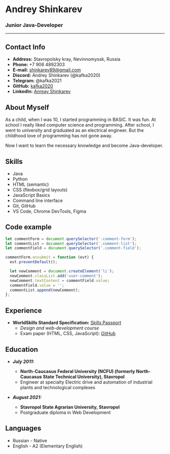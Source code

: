 # Andrey Shinkarev
### Junior Java-Developer

---

## Contact Info
- **Address:** Stavropolsky kray, Nevinnomyssk, Russia
- **Phone:** +7 906 4892303
- **E-mail:** shinkarev89@gmail.com
- **Discord:** Andrey Shinkarev (@kafka2020)
- **Telegram:** @kafka2021
- **GitHub:** [kafka2020](https://github.com/kafka2020)
- **LinkedIn:** [Anreay Shinkarev](https://www.linkedin.com/in/andrey-shinkarev-0b43b4166/)

## About Myself
As a child, when I was 10, I started programming in BASIC. It was fun. At school I really liked computer science and programming. After school, I went to university and graduated as an electrical engineer. But the childhood love of programming has not gone away.

Now I want to learn the necessary knowledge and become Java-developer.

## Skills
- Java
- Python
- HTML (semantic)
- CSS (flexbox/grid layouts)
- JavaScript Basics
- Command line interface 
- Git, GitHub
- VS Code, Chrome DevTools, Figma

## Code example
```JavaScript
let commentForm = document.querySelector('.comment-form');
let commentList = document.querySelector('.comment-list');
let commentField = document.querySelector('.comment-field');

commentForm.onsubmit = function (evt) {
  evt.preventDefault();

  let newComment = document.createElement('li');
  newComment.classList.add('user-comment');
  newComment.textContent = commentField.value;
  commentField.value = '';
  commentList.append(newComment);
};
```

## Experience
- **WorldSkills Standard Specification:** [Skills Passport](https://sp.dp.worldskills.ru/679252e3-5671-4453-b872-c605afdfaf98)  
    - _Design and web-development course_  
    - Exam paper (HTML, CSS, JavaScript): [GitHub](https://kafka2020.github.io/Design.pro/)

## Education
- ***July 2011:***  
    - **North-Caucasus Federal University (NCFU) (formerly North-Caucasus State Technical University), Stavropol**  
    - Engineer at specialty Electric drive and automation of industrial plants and technological complexes

- ***August 2021:***  
    - **Stavropol State Agrarian University, Stavropol**  
    - Postgraduate diploma in Web Development

## Languages
- Russian \- Native
- English \- A2 (Elementary English)
